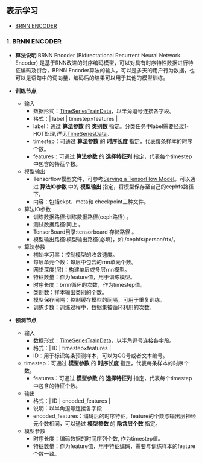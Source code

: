## 表示学习
* [BRNN ENCODER](#1-brnn-encoder)


### 1. BRNN ENCODER

* **算法说明**
  BRNN Encoder (Bidirectational Recurrent Neural Network Encoder) 是基于RNN改进的时序编码模型，可以对具有时序特性数据进行特征编码及衍合，BRNN Encoder算法的输入，可以是多天的用户行为数据，也可以是语句中的词向量，编码后的结果可以用于其他的模型训练。
  
* **训练节点**
  - 输入
    - 数据形式：[TimeSeriesTrainData](../Method/formatinterpretation.md)，以半角逗号连接各字段。
    - 格式：| label | timestep×features |
    - label：通过 **算法参数** 的 **类别数** 指定。分类任务中label需要经过1-HOT处理,详见[TimeSeriesData](../Method/formatinterpretation.md)。
    - timestep：可通过 **算法参数** 的 **时序长度** 指定，代表每条样本的时序个数。
    - features：可通过 **算法参数** 的 **选择特征列** 指定，代表每个timestep中包含的特征个数。
  - 模型输出
    - Tensorflow模型文件，可参考[Serving a TensorFlow Model](https://www.tensorflow.org/serving/serving_basic)。可以通过 **算法IO参数** 中的 **模型输出** 指定，将模型保存至自己的cephfs路径下。
    - 内容：包括ckpt、meta和 checkpoint三种文件。
  - 算法IO参数
    - 训练数据路径:训练数据路径(ceph路径) 。
    - 测试数据路径:同上 。
    - TensorBoard目录:tensorboard 存储路径 。
    - 模型输出路径:模型输出路径(必填)，如:/cephfs/person/rtx/。
  - 算法参数
    - 初始学习率：控制模型的收敛速度。
    - 每层单元个数：每层中包含的rnn单元个数。
    - 网络深度(层)：构建单层或多层rnn模型。
    - 特征数量：作为feature值，用于训练模型。
    - 时序长度：brnn循环的次数，作为timestep值。
    - 类别数：样本输出类别的个数。
    - 模型保存间隔：控制缓存模型的间隔，可用于重复训练。
    - 训练步数：训练过程中，数据集被循环利用的次数。

* **预测节点**
  - 输入
     - 数据形式：[TimeSeriesTrainData](../deeplearning/dl_dataformat.md)，以半角逗号连接各字段。
     - 格式：| ID | timestep×features |
     - ID：用于标识每条预测样本，可以为QQ号或者文本编号。
   - timestep：可通过 **模型参数** 的 **时序长度** 指定，代表每条样本的时序个数。
     - features：可通过 **模型参数** 的 **选择特征列** 指定，代表每个timestep中包含的特征个数。
  - 输出
     - 格式：| ID | encoded_features |
     - 说明：以半角逗号连接各字段
     - encoded_features：编码后的时序特征，feature的个数与输出层神经元个数相同，可以通过 **模型参数** 的 **隐含层个数** 指定。
   - 模型参数
     - 时序长度：编码数据的时间序列个数, 作为timestep值。
     - 特征数量：作为feature值，用于特征编码，需要与训练样本的feature个数一致。
